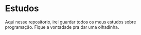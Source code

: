 # Estudos
 Aqui nesse repositorio, irei guardar todos os meus estudos sobre programação. Fique a vontadade pra dar uma olhadinha.
